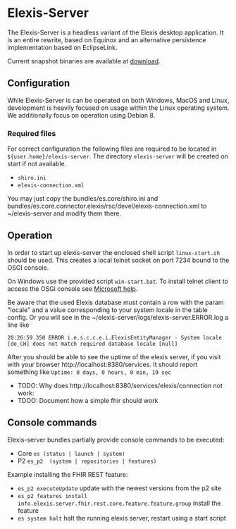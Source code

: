 
# Elexis-Server

The Elexis-Server is a headless variant of the Elexis desktop application. It is an entire rewrite, based on Equinox and an alternative persistence implementation based on EclipseLink.

Current snapshot binaries are available at [download](http://download.elexis.info/elexis-server/products/master).

## Configuration

While Elexis-Server is can be operated on both Windows, MacOS and Linux, development is heavily focused on usage within the Linux operating system. We additionally focus on operation using Debian 8.

### Required files

For correct configuration the following files are required to be located in `${user.home}/elexis-server`. The directory `elexis-server` will be created on start if not available.

*   `shiro.ini`
*   `elexis-connection.xml` 

You may just copy the bundles/es.core/shiro.ini and bundles/es.core.connector.elexis/rsc/devel/elexis-connection.xml to ~/elexis-server and modify them there.

## Operation

In order to start up elexis-server the enclosed shell script `linux-start.sh` should be used. This creates a local telnet socket on port 7234 bound to the OSGI console.

On Windows use the provided script `win-start.bat`. To install telnet client to access the OSGi console see [Microsoft help](https://technet.microsoft.com/en-us/library/cc771275.aspx).

Be aware that the used Elexis database must contain a row with the param "locale" and a value corresponding to your system locale in the table config. Or you will see in the ~/elexis-server/logs/elexis-server.ERROR.log
a line like

`20:26:59.350 ERROR i.e.s.c.c.e.i.ElexisEntityManager - System locale [de_CH] does not match required database locale [null]`

After you should be able to see the uptime of the elexis server, if you visit with your browser http://localhost:8380/services. It should report something like `Uptime: 0 days, 0 hours, 0 min, 19 sec`

* TODO: Why does http://localhost:8380/services/elexis/connection not work:
* TDOO: Document how a simple fhir should work

## Console commands

Elexis-server bundles partially provide console commands to be executed:


* Core `es (status | launch | system)` 
* P2 `es_p2  (system | repositories | features)` 

Example installing the FHIR REST feature:

* `es_p2 executeUpdate` update with the newest versions from the p2 site
* `es_p2 features install info.elexis.server.fhir.rest.core.feature.feature.group` install the feature
* `es system halt` halt the running elexis server, restart using a start script
